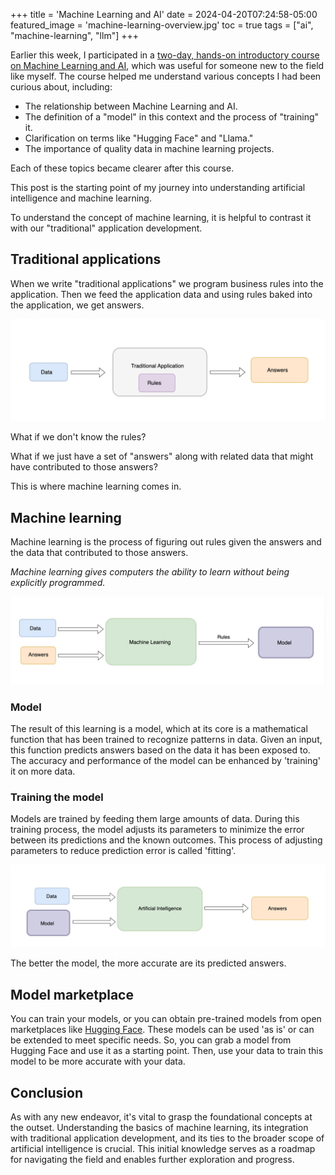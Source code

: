+++
title = 'Machine Learning and AI'
date = 2024-04-20T07:24:58-05:00
featured_image = 'machine-learning-overview.jpg'
toc = true
tags = ["ai", "machine-learning", "llm"]
+++

Earlier this week, I participated in a [two-day, hands-on introductory
course on Machine Learning and AI](https://www.improving.com/services/training/ai-ml-application-developers/), which was useful for someone new to the field like myself.
The course helped me understand various concepts I had been curious about, including:

- The relationship between Machine Learning and AI.
- The definition of a "model" in this context and the process of "training" it.
- Clarification on terms like "Hugging Face" and "Llama."
- The importance of quality data in machine learning projects.

Each of these topics became clearer after this course.

This post is the starting point of my journey into understanding artificial intelligence and machine learning.

To understand the concept of machine learning, it is helpful to contrast it with our "traditional" application development. 

## Traditional applications
When we write "traditional applications" we program business rules into the application. 
Then we feed the application data and using rules baked into the application, we get answers.


![](traditional-app-process-overview.jpg)

What if we don't know the rules?

What if we just have a set of "answers"
along with related data that might have contributed to those answers?

This is where machine learning comes in. 

## Machine learning

Machine learning is the process of figuring out rules given the answers
and the data that contributed to those answers.

_Machine learning gives computers the ability to learn without being explicitly programmed._ 



![](machine-learning-overview.jpg)

### Model
The result of this learning is a model, which at its core is a mathematical 
function that has been trained to recognize patterns in data. Given an input, this 
function predicts answers based on the data it has been exposed to. 
The accuracy and performance of the model can be enhanced by 'training' it on more data.

### Training the model
Models are trained by feeding them large amounts of data. 
During this training process, the model adjusts its parameters to minimize 
the error between its predictions and the known outcomes. 
This process of adjusting parameters to reduce prediction error is called 'fitting'.

![](ai-process-overview.jpg)

The better the model, the more accurate are its predicted answers. 


## Model marketplace

You can train your models, or you can obtain pre-trained models 
from open marketplaces like [Hugging Face](https://huggingface.co/).
These models can be used 'as is' or can be extended to meet specific needs.
So, you can grab a model from Hugging Face and use it as a starting point. 
Then, use your data to train this model to be more accurate with your data.


## Conclusion
As with any new endeavor, it's vital to grasp the foundational concepts at the outset.
Understanding the basics of machine learning, its integration with traditional application development, 
and its ties to the broader scope of artificial intelligence is crucial. 
This initial knowledge serves as a roadmap for navigating the field and 
enables further exploration and progress.